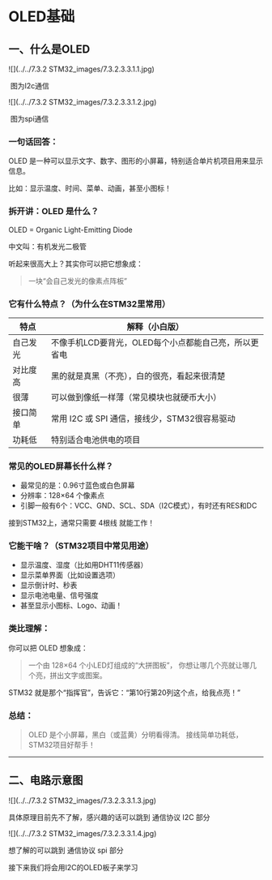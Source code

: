 # OLED基础

## 一、什么是OLED

![](../../7.3.2 STM32_images/7.3.2.3.3.1.1.jpg)

​                                                                    图为I2c通信

![](../../7.3.2 STM32_images/7.3.2.3.3.1.2.jpg)

​                                                                    图为spi通信



### 一句话回答：

OLED 是一种可以显示文字、数字、图形的小屏幕，特别适合单片机项目用来显示信息。

比如：显示温度、时间、菜单、动画，甚至小图标！

###  

### 拆开讲：OLED 是什么？

OLED = Organic Light-Emitting Diode

中文叫：有机发光二极管

听起来很高大上？其实你可以把它想象成：

>  一块“会自己发光的像素点阵板”



### 它有什么特点？（为什么在STM32里常用）

| 特点     | 解释（小白版）                                        |
| -------- | ----------------------------------------------------- |
| 自己发光 | 不像手机LCD要背光，OLED每个小点都能自己亮，所以更省电 |
| 对比度高 | 黑的就是真黑（不亮），白的很亮，看起来很清楚          |
| 很薄     | 可以做到像纸一样薄（常见模块也就硬币大小）            |
| 接口简单 | 常用 I2C 或 SPI 通信，接线少，STM32很容易驱动         |
| 功耗低   | 特别适合电池供电的项目                                |

###  

### 常见的OLED屏幕长什么样？

- 最常见的是：0.96寸蓝色或白色屏幕
- 分辨率：128×64 个像素点
- 引脚一般有6个：VCC、GND、SCL、SDA（I2C模式），有时还有RES和DC

接到STM32上，通常只需要 4根线 就能工作！



### 它能干啥？（STM32项目中常见用途）

- 显示温度、湿度（比如用DHT11传感器）
- 显示菜单界面（比如设置选项）
- 显示倒计时、秒表
- 显示电池电量、信号强度
- 甚至显示小图标、Logo、动画！



### 类比理解：

你可以把 OLED 想象成：

> 一个由 128×64 个小LED灯组成的“大拼图板”， 你想让哪几个亮就让哪几个亮，拼出文字或图案。

STM32 就是那个“指挥官”，告诉它：“第10行第20列这个点，给我点亮！”



### 总结：

> OLED 是个小屏幕，黑白（或蓝黄）分明看得清。 接线简单功耗低，STM32项目好帮手！

------



## 二、电路示意图

![](../../7.3.2 STM32_images/7.3.2.3.3.1.3.jpg)

具体原理目前先不了解，感兴趣的话可以跳到 通信协议 I2C 部分

![](../../7.3.2 STM32_images/7.3.2.3.3.1.4.jpg)

想了解的可以跳到 通信协议 spi 部分

接下来我们将会用I2C的OLED板子来学习